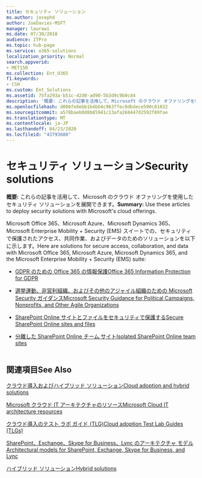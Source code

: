 ```yaml
---
title: セキュリティ ソリューション
ms.author: josephd
author: JoeDavies-MSFT
manager: laurawi
ms.date: 07/30/2018
audience: ITPro
ms.topic: hub-page
ms.service: o365-solutions
localization_priority: Normal
search.appverid:
- MET150
ms.collection: Ent_O365
f1.keywords:
- CSH
ms.custom: Ent_Solutions
ms.assetid: 75fa293a-b51c-42d0-ad90-5b3d9c9b0cd4
description: '概要: これらの記事を活用して、Microsoft のクラウド オファリングを使用したセキュリティ ソリューションを展開できます。'
ms.openlocfilehash: d006fe0ebb1b4bb4c963ffec8dbdece590c81032
ms.sourcegitcommit: a578baeb0d8b85941c13afa268447d2592f89fae
ms.translationtype: MT
ms.contentlocale: ja-JP
ms.lasthandoff: 04/23/2020
ms.locfileid: "43793680"
---
```

# <a name="security-solutions"></a><span data-ttu-id="fd41f-103">セキュリティ ソリューション</span><span class="sxs-lookup"><span data-stu-id="fd41f-103">Security solutions</span></span>

 <span data-ttu-id="fd41f-104">**概要:** これらの記事を活用して、Microsoft のクラウド オファリングを使用したセキュリティ ソリューションを展開できます。</span><span class="sxs-lookup"><span data-stu-id="fd41f-104">**Summary:** Use these articles to deploy security solutions with Microsoft's cloud offerings.</span></span>
  
<span data-ttu-id="fd41f-105">Microsoft Office 365、Microsoft Azure、Microsoft Dynamics 365、Microsoft Enterprise Mobility + Security (EMS) スイートでの、セキュリティで保護されたアクセス、共同作業、およびデータのためのソリューションを以下に示します。</span><span class="sxs-lookup"><span data-stu-id="fd41f-105">Here are solutions for secure access, collaboration, and data with Microsoft Office 365, Microsoft Azure, Microsoft Dynamics 365, and the Microsoft Enterprise Mobility + Security (EMS) suite:</span></span>

- [<span data-ttu-id="fd41f-106">GDPR のための Office 365 の情報保護</span><span class="sxs-lookup"><span data-stu-id="fd41f-106">Office 365 Information Protection for GDPR</span></span>](office-365-information-protection-for-gdpr.md)
  
- [<span data-ttu-id="fd41f-107">選挙運動、非営利組織、およびその他のアジャイル組織のための Microsoft Security ガイダンス</span><span class="sxs-lookup"><span data-stu-id="fd41f-107">Microsoft Security Guidance for Political Campaigns, Nonprofits, and Other Agile Organizations</span></span>](microsoft-security-guidance-for-political-campaigns-nonprofits-and-other-agile-o.md)
    
- [<span data-ttu-id="fd41f-108">SharePoint Online サイトとファイルをセキュリティで保護する</span><span class="sxs-lookup"><span data-stu-id="fd41f-108">Secure SharePoint Online sites and files</span></span>](secure-sharepoint-online-sites-and-files.md)
    
- [<span data-ttu-id="fd41f-109">分離した SharePoint Online チーム サイト</span><span class="sxs-lookup"><span data-stu-id="fd41f-109">Isolated SharePoint Online team sites</span></span>](isolated-sharepoint-online-team-sites.md)
<br/><br/>
    
## <a name="see-also"></a><span data-ttu-id="fd41f-110">関連項目</span><span class="sxs-lookup"><span data-stu-id="fd41f-110">See Also</span></span>

[<span data-ttu-id="fd41f-111">クラウド導入およびハイブリッド ソリューション</span><span class="sxs-lookup"><span data-stu-id="fd41f-111">Cloud adoption and hybrid solutions</span></span>](cloud-adoption-and-hybrid-solutions.yml)
  
[<span data-ttu-id="fd41f-112">Microsoft クラウド IT アーキテクチャのリソース</span><span class="sxs-lookup"><span data-stu-id="fd41f-112">Microsoft Cloud IT architecture resources</span></span>](microsoft-cloud-it-architecture-resources.md)
  
[<span data-ttu-id="fd41f-113">クラウド導入のテスト ラボ ガイド (TLG)</span><span class="sxs-lookup"><span data-stu-id="fd41f-113">Cloud adoption Test Lab Guides (TLGs)</span></span>](cloud-adoption-test-lab-guides-tlgs.md)
  
[<span data-ttu-id="fd41f-114">SharePoint、Exchange、Skype for Business、Lync のアーキテクチャ モデル</span><span class="sxs-lookup"><span data-stu-id="fd41f-114">Architectural models for SharePoint, Exchange, Skype for Business, and Lync</span></span>](architectural-models-for-sharepoint-exchange-skype-for-business-and-lync.md)
  
[<span data-ttu-id="fd41f-115">ハイブリッド ソリューション</span><span class="sxs-lookup"><span data-stu-id="fd41f-115">Hybrid solutions</span></span>](hybrid-solutions.md)


